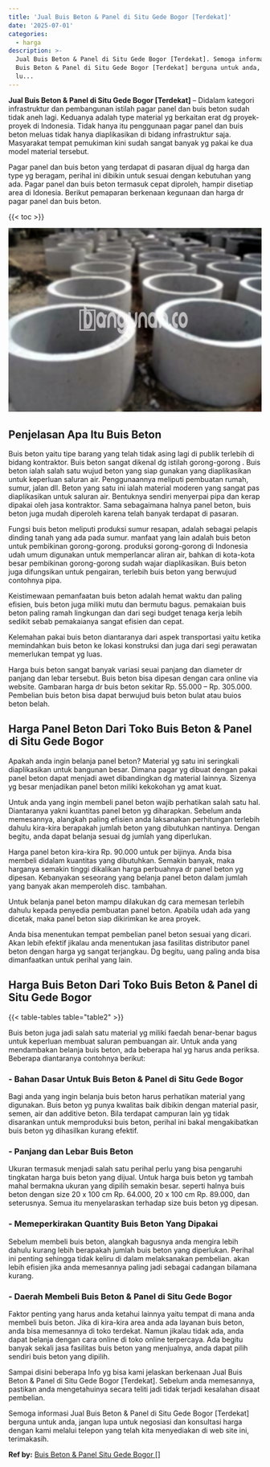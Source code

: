 ```yaml
---
title: 'Jual Buis Beton & Panel di Situ Gede Bogor [Terdekat]'
date: '2025-07-01'
categories:
  - harga
description: >-
  Jual Buis Beton & Panel di Situ Gede Bogor [Terdekat]. Semoga informasi Jual
  Buis Beton & Panel di Situ Gede Bogor [Terdekat] berguna untuk anda, jangan
  lu...
---
```


**Jual Buis Beton & Panel di Situ Gede Bogor \[Terdekat\]** – Didalam kategori infrastruktur dan pembangunan istilah pagar panel dan buis beton sudah tidak aneh lagi. Keduanya adalah type material yg berkaitan erat dg proyek-proyek di Indonesia. Tidak hanya itu penggunaan pagar panel dan buis beton meluas tidak hanya diaplikasikan di bidang infrastruktur saja. Masyarakat tempat pemukiman kini sudah sangat banyak yg pakai ke dua model material tersebut.

Pagar panel dan buis beton yang terdapat di pasaran dijual dg harga dan type yg beragam, perihal ini dibikin untuk sesuai dengan kebutuhan yang ada. Pagar panel dan buis beton termasuk cepat diproleh, hampir disetiap area di Idonesia. Berikut pemaparan berkenaan kegunaan dan harga dr pagar panel dan buis beton.

{{< toc >}}

![Jual Buis Beton & Panel di Situ Gede Bogor [Terdekat]](/images/jual-panel-buis-beton-murah-13.png)

## Penjelasan Apa Itu Buis Beton

Buis beton yaitu tipe barang yang telah tidak asing lagi di publik terlebih di bidang kontraktor. Buis beton sangat dikenal dg istilah gorong-gorong . Buis beton ialah salah satu wujud beton yang siap gunakan yang diaplikasikan untuk keperluan saluran air. Penggunaannya meliputi pembuatan rumah, sumur, jalan dll. Beton yang satu ini ialah material moderen yang sangat pas diaplikasikan untuk saluran air. Bentuknya sendiri menyerpai pipa dan kerap dipakai oleh jasa kontraktor. Sama sebagaimana halnya panel beton, buis beton juga mudah diperoleh karena telah banyak terdapat di pasaran.

Fungsi buis beton meliputi produksi sumur resapan, adalah sebagai pelapis dinding tanah yang ada pada sumur. manfaat yang lain adalah buis beton untuk pembikinan gorong-gorong. produksi gorong-gorong di Indonesia udah umum digunakan untuk memperlancar aliran air, bahkan di kota-kota besar pembikinan gorong-gorong sudah wajar diaplikasikan. Buis beton juga difungsikan untuk pengairan, terlebih buis beton yang berwujud contohnya pipa.

Keistimewaan pemanfaatan buis beton adalah hemat waktu dan paling efisien, buis beton juga miliki mutu dan bermutu bagus. pemakaian buis beton paling ramah lingkungan dan dari segi budget tenaga kerja lebih sedikit sebab pemakaianya sangat efisien dan cepat.

Kelemahan pakai buis beton diantaranya dari aspek transportasi yaitu ketika memindahkan buis beton ke lokasi konstruksi dan juga dari segi perawatan memerlukan tempat yg luas.

Harga buis beton sangat banyak variasi seuai panjang dan diameter dr panjang dan lebar tersebut. Buis beton bisa dipesan dengan cara online via website. Gambaran harga dr buis beton sekitar Rp. 55.000 – Rp. 305.000. Pembelian buis beton bisa dapat berwujud buis beton bulat atau buios beton belah.

## Harga Panel Beton Dari Toko Buis Beton & Panel di Situ Gede Bogor

Apakah anda ingin belanja panel beton? Material yg satu ini seringkali diaplikasikan untuk bangunan besar. Dimana pagar yg dibuat dengan pakai panel beton dapat menjadi awet dibandingkan dg material lainnya. Sizenya yg besar menjadikan panel beton miliki kekokohan yg amat kuat.

Untuk anda yang ingin membeli panel beton wajib perhatikan salah satu hal. Diantaranya yakni kuantitas panel beton yg diharapkan. Sebelum anda memesannya, alangkah paling efisien anda laksanakan perhitungan terlebih dahulu kira-kira berapakah jumlah beton yang dibutuhkan nantinya. Dengan begitu, anda dapat belanja sesuai dg jumlah yang diperlukan.

Harga panel beton kira-kira Rp. 90.000 untuk per bijinya. Anda bisa membeli didalam kuantitas yang dibutuhkan. Semakin banyak, maka harganya semakin tinggi dikalikan harga perbuahnya dr panel beton yg dipesan. Kebanyakan seseorang yang belanja panel beton dalam jumlah yang banyak akan memperoleh disc. tambahan.

Untuk belanja panel beton mampu dilakukan dg cara memesan terlebih dahulu kepada penyedia pembuatan panel beton. Apabila udah ada yang dicetak, maka panel beton siap dikirimkan ke area proyek.

Anda bisa menentukan tempat pembelian panel beton sesuai yang dicari. Akan lebih efektif jikalau anda menentukan jasa fasilitas distributor panel beton dengan harga yg sangat terjangkau. Dg begitu, uang paling anda bisa dimanfaatkan untuk perihal yang lain.

## Harga Buis Beton Dari Toko Buis Beton & Panel di Situ Gede Bogor

{{< table-tables table="table2" >}}

Buis beton juga jadi salah satu material yg miliki faedah benar-benar bagus untuk keperluan membuat saluran pembuangan air. Untuk anda yang mendambakan belanja buis beton, ada beberapa hal yg harus anda periksa. Beberapa diantaranya contohnya berikut:

### \- Bahan Dasar Untuk Buis Beton & Panel di Situ Gede Bogor

Bagi anda yang ingin belanja buis beton harus perhatikan material yang digunakan. Buis beton yg punya kwalitas baik dibikin dengan material pasir, semen, air dan additive beton. Bila terdapat campuran lain yg tidak disarankan untuk memproduksi buis beton, perihal ini bakal mengakibatkan buis beton yg dihasilkan kurang efektif.

### \- Panjang dan Lebar Buis Beton

Ukuran termasuk menjadi salah satu perihal perlu yang bisa pengaruhi tingkatan harga buis beton yang dijual. Untuk harga buis beton yg tambah mahal bermakna ukuran yang dipilih semakin besar. seperti halnya buis beton dengan size 20 x 100 cm Rp. 64.000, 20 x 100 cm Rp. 89.000, dan seterusnya. Semua itu menyelaraskan terhadap size buis beton yg dipesan.

### \- Memeperkirakan Quantity Buis Beton Yang Dipakai

Sebelum membeli buis beton, alangkah bagusnya anda mengira lebih dahulu kurang lebih berapakah jumlah buis beton yang diperlukan. Perihal ini penting sehingga tidak keliru di dalam melaksanakan pembelian. akan lebih efisien jika anda memesannya paling jadi sebagai cadangan bilamana kurang.

### \- Daerah Membeli Buis Beton & Panel di Situ Gede Bogor

Faktor penting yang harus anda ketahui lainnya yaitu tempat di mana anda membeli buis beton. Jika di kira-kira area anda ada layanan buis beton, anda bisa memesannya di toko terdekat. Namun jikalau tidak ada, anda dapat belanja dengan cara online di toko online terpercaya. Ada begitu banyak sekali jasa fasilitas buis beton yang menjualnya, anda dapat pilih sendiri buis beton yang dipilih.

Sampai disini beberapa Info yg bisa kami jelaskan berkenaan Jual Buis Beton & Panel di Situ Gede Bogor \[Terdekat\]. Sebelum anda memesannya, pastikan anda mengetahuinya secara teliti jadi tidak terjadi kesalahan disaat pembelian.

Semoga informasi Jual Buis Beton & Panel di Situ Gede Bogor \[Terdekat\] berguna untuk anda, jangan lupa untuk negosiasi dan konsultasi harga dengan kami melalui telepon yang telah kita menyediakan di web site ini, terimakasih.

**Ref by:** [Buis Beton & Panel Situ Gede Bogor []](https://id.wikipedia.org/wiki/Buis)
